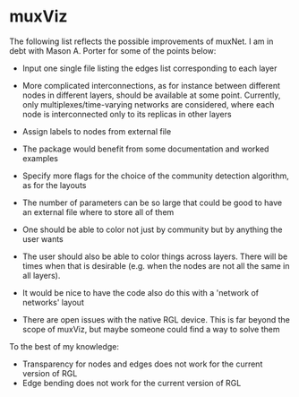 muxViz
======

The following list reflects the possible improvements of muxNet. I am in debt with Mason A. Porter for some of the points below:

- Input one single file listing the edges list corresponding to each layer

- More complicated interconnections, as for instance between different nodes in different layers, should be available at some point. Currently, only multiplexes/time-varying networks are considered, where each node is interconnected only to its replicas in other layers

- Assign labels to nodes from external file

- The package would benefit from some documentation and worked examples

- Specify more flags for the choice of the community detection algorithm, as for the layouts

- The number of parameters can be so large that could be good to have an external file where to store all of them

- One should be able to color not just by community but by anything the user wants

- The user should also be able to color things across layers. There will be times when that is desirable (e.g. when the nodes are not all the same in all layers).

- It would be nice to have the code also do this with a 'network of networks' layout

- There are open issues with the native RGL device. This is far beyond the scope of muxViz, but maybe someone could find a way to solve them


To the best of my knowledge:

- Transparency for nodes and edges does not work for the current version of RGL 
- Edge bending does not work for the current version of RGL